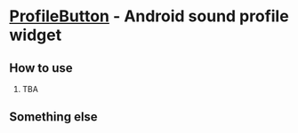 [ProfileButton](http://initarray.com/) - Android sound profile widget
=====================================================================

How to use
--------------------------------------
1. TBA

Something else
--------------------------------------
